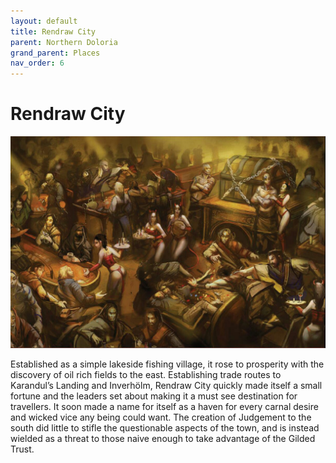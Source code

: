 ```yaml
---
layout: default
title: Rendraw City
parent: Northern Doloria
grand_parent: Places
nav_order: 6
---
```


# Rendraw City

![](/img/rendraw.jpg)

Established as a simple lakeside fishing village, it rose to prosperity with the discovery of oil rich fields to the east. Establishing trade routes to Karandul’s Landing and Inverhölm, Rendraw City quickly made itself a small fortune and the leaders set about making it a must see destination for travellers. It soon made a name for itself as a haven for every carnal desire and wicked vice any being could want. The creation of Judgement to the south did little to stifle the questionable aspects of the town, and is instead wielded as a threat to those naive enough to take advantage of the Gilded Trust.